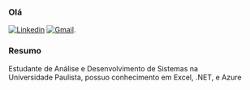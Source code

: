 
### Olá

[![Linkedin](https://img.shields.io/badge/LinkedIn-0077B5?style=for-the-badge&logo=linkedin&logoColor=white
)](https://www.linkedin.com/in/frederico-buarque/)
[![Gmail](https://img.shields.io/badge/Gmail-D14836?style=for-the-badge&logo=gmail&logoColor=white)](mailto:fredericobrqfilho@gmail.com).

### Resumo
  Estudante de Análise e Desenvolvimento de Sistemas na <br>
 Universidade Paulista, possuo conhecimento em Excel, .NET, e Azure<br>
<br>

<br>













